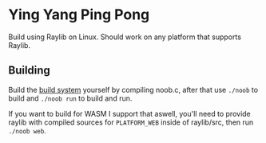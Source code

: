 # Ying Yang Ping Pong

Build using Raylib on Linux.
Should work on any platform that supports Raylib.

## Building

Build the [build system](https://github.com/nailuj05/noob) yourself by compiling noob.c, after that use `./noob` to build and `./noob run` to build and run.

If you want to build for WASM I support that aswell, you'll need to provide raylib with compiled sources for `PLATFORM_WEB` inside of raylib/src,
then run `./noob web`.
